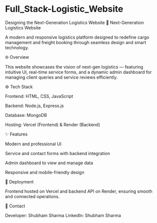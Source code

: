 # Full_Stack-Logistic_Website
Designing the Next-Generation Logistics Website
🚚 Next-Generation Logistics Website

A modern and responsive logistics platform designed to redefine cargo management and freight booking through seamless design and smart technology.

🌐 Overview

This website showcases the vision of next-gen logistics — featuring intuitive UI, real-time service forms, and a dynamic admin dashboard for managing client queries and service reviews efficiently.

⚙️ Tech Stack

Frontend: HTML, CSS, JavaScript

Backend: Node.js, Express.js

Database: MongoDB

Hosting: Vercel (Frontend) & Render (Backend)

✨ Features

Modern and professional UI

Service and contact forms with backend integration

Admin dashboard to view and manage data

Responsive and mobile-friendly design

🚀 Deployment

Frontend hosted on Vercel and backend API on Render, ensuring smooth and connected operations.

📩 Contact

Developer: Shubham Sharma
LinkedIn: Shubham Sharma
